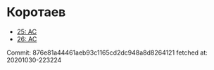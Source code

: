 # Коротаев
- [25: AC](25.md)
- [26: AC](26.md)

Commit: 876e81a44461aeb93c1165cd2dc948a8d8264121
 fetched at: 20201030-223224
